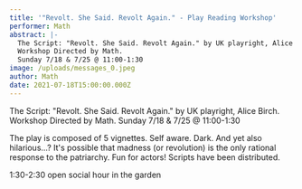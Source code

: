 ```yaml
---
title: '"Revolt. She Said. Revolt Again." - Play Reading Workshop'
performer: Math
abstract: |-
  The Script: "Revolt. She Said. Revolt Again." by UK playright, Alice Birch. 
  Workshop Directed by Math.
  Sunday 7/18 & 7/25 @ 11:00-1:30
image: /uploads/messages_0.jpeg
author: Math
date: 2021-07-18T15:00:00.000Z
---
```

The Script: "Revolt. She Said. Revolt Again." by UK playright, Alice Birch. 
Workshop Directed by Math.
Sunday 7/18 & 7/25 @ 11:00-1:30

The play is composed of 5 vignettes. Self aware. Dark. And yet also hilarious...? It's possible that madness (or revolution) is the only rational response to the patriarchy. Fun for actors! Scripts have been distributed.

1:30-2:30 open social hour in the garden